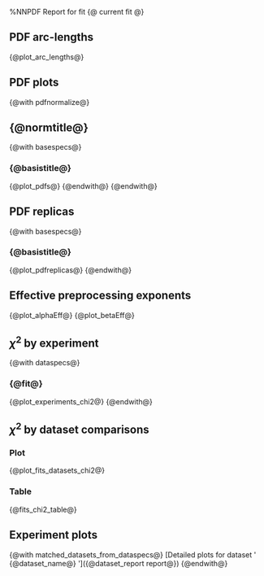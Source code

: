 %NNPDF Report for fit {@ current fit @}

PDF arc-lengths
---------------
{@plot_arc_lengths@}

PDF plots
---------
{@with pdfnormalize@}
## {@normtitle@}
{@with basespecs@}
### {@basistitle@}
{@plot_pdfs@}
{@endwith@}
{@endwith@}

PDF replicas
------------
{@with basespecs@}
### {@basistitle@}
{@plot_pdfreplicas@}
{@endwith@}

Effective preprocessing exponents
---------------------------------
{@plot_alphaEff@}
{@plot_betaEff@}

$\chi^2$ by experiment
----------------------
{@with dataspecs@}
### {@fit@}
{@plot_experiments_chi2@}
{@endwith@}

$\chi^2$ by dataset comparisons
-------------------------------
### Plot
{@plot_fits_datasets_chi2@}
### Table
{@fits_chi2_table@}

Experiment plots
---------------
{@with matched_datasets_from_dataspecs@}
[Detailed plots for dataset ' {@dataset_name@} ']({@dataset_report report@})
{@endwith@}
